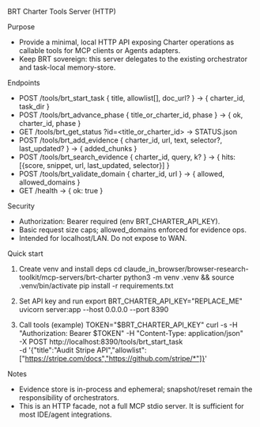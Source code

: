 BRT Charter Tools Server (HTTP)

Purpose
- Provide a minimal, local HTTP API exposing Charter operations as callable tools for MCP clients or Agents adapters.
- Keep BRT sovereign: this server delegates to the existing orchestrator and task-local memory-store.

Endpoints
- POST /tools/brt_start_task         { title, allowlist[], doc_url? } → { charter_id, task_dir }
- POST /tools/brt_advance_phase      { title_or_charter_id, phase } → { ok, charter_id, phase }
- GET  /tools/brt_get_status         ?id=<title_or_charter_id> → STATUS.json
- POST /tools/brt_add_evidence       { charter_id, url, text, selector?, last_updated? } → { added_chunks }
- POST /tools/brt_search_evidence    { charter_id, query, k? } → { hits: [{score, snippet, url, last_updated, selector}] }
- POST /tools/brt_validate_domain    { charter_id, url } → { allowed, allowed_domains }
- GET  /health → { ok: true }

Security
- Authorization: Bearer <token> required (env BRT_CHARTER_API_KEY).
- Basic request size caps; allowed_domains enforced for evidence ops.
- Intended for localhost/LAN. Do not expose to WAN.

Quick start
1) Create venv and install deps
   cd claude_in_browser/browser-research-toolkit/mcp-servers/brt-charter
   python3 -m venv .venv && source .venv/bin/activate
   pip install -r requirements.txt

2) Set API key and run
   export BRT_CHARTER_API_KEY="REPLACE_ME"
   uvicorn server:app --host 0.0.0.0 --port 8390

3) Call tools (example)
   TOKEN="$BRT_CHARTER_API_KEY"
   curl -s -H "Authorization: Bearer $TOKEN" -H "Content-Type: application/json" \
     -X POST http://localhost:8390/tools/brt_start_task \
     -d '{"title":"Audit Stripe API","allowlist":["https://stripe.com/docs","https://github.com/stripe/*"]}'

Notes
- Evidence store is in-process and ephemeral; snapshot/reset remain the responsibility of orchestrators.
- This is an HTTP facade, not a full MCP stdio server. It is sufficient for most IDE/agent integrations.
